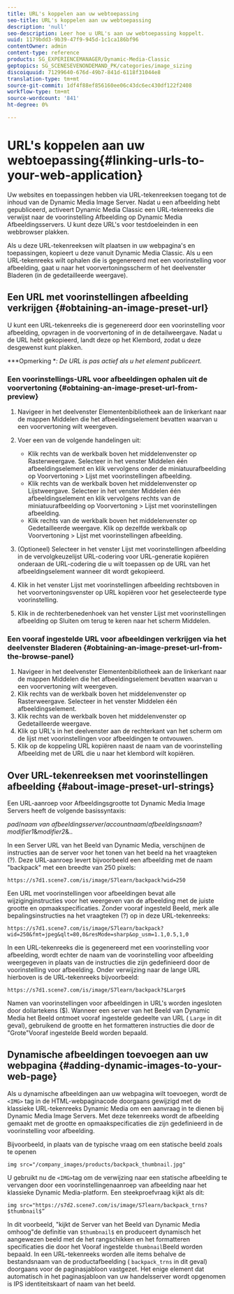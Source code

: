 ```yaml
---
title: URL's koppelen aan uw webtoepassing
seo-title: URL's koppelen aan uw webtoepassing
description: 'null'
seo-description: Leer hoe u URL's aan uw webtoepassing koppelt.
uuid: 1179bdd3-9b39-47f9-945d-1c1ca186bf96
contentOwner: admin
content-type: reference
products: SG_EXPERIENCEMANAGER/Dynamic-Media-Classic
geptopics: SG_SCENESEVENONDEMAND_PK/categories/image_sizing
discoiquuid: 71299640-676d-49b7-841d-6118f31044e8
translation-type: tm+mt
source-git-commit: 1df4f88ef856160ee06c43dc6ec430df122f2408
workflow-type: tm+mt
source-wordcount: '841'
ht-degree: 0%

---
```



# URL&#39;s koppelen aan uw webtoepassing{#linking-urls-to-your-web-application}

Uw websites en toepassingen hebben via URL-tekenreeksen toegang tot de inhoud van de Dynamic Media Image Server. Nadat u een afbeelding hebt gepubliceerd, activeert Dynamic Media Classic een URL-tekenreeks die verwijst naar de voorinstelling Afbeelding op Dynamic Media Afbeeldingsservers. U kunt deze URL&#39;s voor testdoeleinden in een webbrowser plakken.

Als u deze URL-tekenreeksen wilt plaatsen in uw webpagina&#39;s en toepassingen, kopieert u deze vanuit Dynamic Media Classic. Als u een URL-tekenreeks wilt ophalen die is gegenereerd met een voorinstelling voor afbeelding, gaat u naar het voorvertoningsscherm of het deelvenster Bladeren (in de gedetailleerde weergave).

## Een URL met voorinstellingen afbeelding verkrijgen {#obtaining-an-image-preset-url}

U kunt een URL-tekenreeks die is gegenereerd door een voorinstelling voor afbeelding, opvragen in de voorvertoning of in de detailweergave. Nadat u de URL hebt gekopieerd, landt deze op het Klembord, zodat u deze desgewenst kunt plakken.

***Opmerking **: De URL is pas actief als u het element publiceert.*

### Een voorinstellings-URL voor afbeeldingen ophalen uit de voorvertoning {#obtaining-an-image-preset-url-from-preview}

1. Navigeer in het deelvenster Elementenbibliotheek aan de linkerkant naar de mappen Middelen die het afbeeldingselement bevatten waarvan u een voorvertoning wilt weergeven.
1. Voer een van de volgende handelingen uit:

   * Klik rechts van de werkbalk boven het middelenvenster op Rasterweergave. Selecteer in het venster Middelen één afbeeldingselement en klik vervolgens onder de miniatuurafbeelding op Voorvertoning > Lijst met voorinstellingen afbeelding.
   * Klik rechts van de werkbalk boven het middelenvenster op Lijstweergave. Selecteer in het venster Middelen één afbeeldingselement en klik vervolgens rechts van de miniatuurafbeelding op Voorvertoning > Lijst met voorinstellingen afbeelding.
   * Klik rechts van de werkbalk boven het middelenvenster op Gedetailleerde weergave. Klik op dezelfde werkbalk op Voorvertoning > Lijst met voorinstellingen afbeelding.

1. (Optioneel) Selecteer in het venster Lijst met voorinstellingen afbeelding in de vervolgkeuzelijst URL-codering voor URL-generatie kopiëren onderaan de URL-codering die u wilt toepassen op de URL van het afbeeldingselement wanneer dit wordt gekopieerd.
1. Klik in het venster Lijst met voorinstellingen afbeelding rechtsboven in het voorvertoningsvenster op URL kopiëren voor het geselecteerde type voorinstelling.
1. Klik in de rechterbenedenhoek van het venster Lijst met voorinstellingen afbeelding op Sluiten om terug te keren naar het scherm Middelen.

### Een vooraf ingestelde URL voor afbeeldingen verkrijgen via het deelvenster Bladeren {#obtaining-an-image-preset-url-from-the-browse-panel}

1. Navigeer in het deelvenster Elementenbibliotheek aan de linkerkant naar de mappen Middelen die het afbeeldingselement bevatten waarvan u een voorvertoning wilt weergeven.
1. Klik rechts van de werkbalk boven het middelenvenster op Rasterweergave. Selecteer in het venster Middelen één afbeeldingselement.
1. Klik rechts van de werkbalk boven het middelenvenster op Gedetailleerde weergave.
1. Klik op URL&#39;s in het deelvenster aan de rechterkant van het scherm om de lijst met voorinstellingen voor afbeeldingen te ontvouwen.
1. Klik op de koppeling URL kopiëren naast de naam van de voorinstelling Afbeelding met de URL die u naar het klembord wilt kopiëren.

## Over URL-tekenreeksen met voorinstellingen afbeelding {#about-image-preset-url-strings}

Een URL-aanroep voor Afbeeldingsgrootte tot Dynamic Media Image Servers heeft de volgende basissyntaxis:

*pad*/*naam van afbeeldingsserver*/*accountnaam*/*afbeeldingsnaam*?*modifier1*&amp;*modifier2*&amp;..

In een Server URL van het Beeld van Dynamic Media, verschijnen de instructies aan de server voor het tonen van het beeld na het vraagteken (?). Deze URL-aanroep levert bijvoorbeeld een afbeelding met de naam &quot;backpack&quot; met een breedte van 250 pixels:

```as3
https://s7d1.scene7.com/is/image/S7learn/backpack?wid=250
```

Een URL met voorinstellingen voor afbeeldingen bevat alle wijziginginstructies voor het weergeven van de afbeelding met de juiste grootte en opmaakspecificaties. Zonder vooraf ingesteld Beeld, merk alle bepalingsinstructies na het vraagteken (?) op in deze URL-tekenreeks:

```as3
https://s7d1.scene7.com/is/image/S7learn/backpack?wid=250&fmt=jpeg&qlt=80,0&resMode=sharp&op_usm=1.1,0.5,1,0
```

In een URL-tekenreeks die is gegenereerd met een voorinstelling voor afbeelding, wordt echter de naam van de voorinstelling voor afbeelding weergegeven in plaats van de instructies die zijn gedefinieerd door de voorinstelling voor afbeelding. Onder verwijzing naar de lange URL hierboven is de URL-tekenreeks bijvoorbeeld:

```as3
https://s7d1.scene7.com/is/image/S7learn/backpack?$Large$
```

Namen van voorinstellingen voor afbeeldingen in URL&#39;s worden ingesloten door dollartekens ($). Wanneer een server van het Beeld van Dynamic Media het Beeld ontmoet vooraf ingestelde gedeelte van URL ( `Large` in dit geval), gebruikend de grootte en het formatteren instructies die door de &quot;Grote&quot;Vooraf ingestelde Beeld worden bepaald.

## Dynamische afbeeldingen toevoegen aan uw webpagina {#adding-dynamic-images-to-your-web-page}

Als u dynamische afbeeldingen aan uw webpagina wilt toevoegen, wordt de `<IMG>` tag in de HTML-webpaginacode doorgaans gewijzigd met de klassieke URL-tekenreeks Dynamic Media om een aanvraag in te dienen bij Dynamic Media Image Servers. Met deze tekenreeks wordt de afbeelding gemaakt met de grootte en opmaakspecificaties die zijn gedefinieerd in de voorinstelling voor afbeelding.

Bijvoorbeeld, in plaats van de typische vraag om een statische beeld zoals te openen

```as3
img src="/company_images/products/backpack_thumbnail.jpg"
```

U gebruikt nu de `<IMG>`tag om de verwijzing naar een statische afbeelding te vervangen door een voorinstellingenaanroep van afbeelding naar het klassieke Dynamic Media-platform. Een steekproefvraag kijkt als dit:

```as3
img src="https://s7d2.scene7.com/is/image/S7learn/backpack_trns?$thumbnail$”
```

In dit voorbeeld, &quot;kijkt de Server van het Beeld van Dynamic Media omhoog&quot;de definitie van `$thumbnail$` en produceert dynamisch het aangewezen beeld met de het rangschikken en het formatteren specificaties die door het Vooraf ingestelde `thumbnail`Beeld worden bepaald. In een URL-tekenreeks worden alle items behalve de bestandsnaam van de productafbeelding ( `backpack_trns` in dit geval) doorgaans voor de paginasjabloon vastgezet. Het enige element dat automatisch in het paginasjabloon van uw handelsserver wordt opgenomen is IPS identiteitskaart of naam van het beeld.
